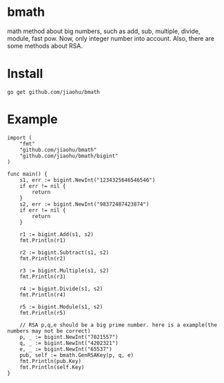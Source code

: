 # bmath
math method about big numbers, such as add, sub, multiple, divide, module, fast pow.
Now, only integer number into account. Also, there are some methods about RSA.

# Install
```
go get github.com/jiaohu/bmath
```


# Example
```
import (
	"fmt"
    "github.com/jiaohu/bmath"
	"github.com/jiaohu/bmath/bigint"
)

func main() {
	s1, err := bigint.NewInt("1234325646546546")
	if err != nil {
		return
	}
	s2, err := bigint.NewInt("98372487423874")
	if err != nil {
		return
	}

	r1 := bigint.Add(s1, s2)
	fmt.Println(r1)

	r2 := bigint.Subtract(s1, s2)
	fmt.Println(r2)

	r3 := bigint.Multiple(s1, s2)
	fmt.Println(r3)

	r4 := bigint.Divide(s1, s2)
	fmt.Println(r4)

	r5 := bigint.Module(s1, s2)
	fmt.Println(r5)

	// RSA p,q,e should be a big prime number. here is a example(the numbers may not be correct)
	p, _ := bigint.NewInt("7021557")
    q, _ := bigint.NewInt("4202321")
    e, _ := bigint.NewInt("65537")
	pub, self := bmath.GenRSAKey(p, q, e)
	fmt.Println(pub.Key)
	fmt.Println(self.Key)
}
```
